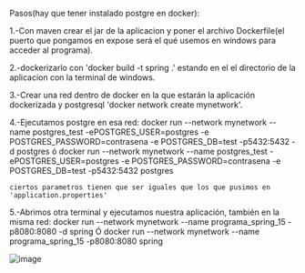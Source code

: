 Pasos(hay que tener instalado postgre en docker):

1.-Con maven crear el jar de la aplicacion y poner el archivo Dockerfile(el puerto que 
	pongamos en expose será el qué usemos en windows para acceder al programa).

2.-dockerizarlo con 'docker build -t spring .' estando en el el directorio
	de la aplicacion con la terminal de windows.

3.-Crear una red dentro de docker en la que estarán la aplicación dockerizada y postgresql
	'docker network create mynetwork'.

4.-Ejecutamos postgre en esa red: 
	docker run --network mynetwork --name postgres_test -ePOSTGRES_USER=postgres -e POSTGRES_PASSWORD=contrasena -e POSTGRES_DB=test -p5432:5432 -d postgres
	ó
	docker run --network mynetwork --name postgres_test -ePOSTGRES_USER=postgres -e POSTGRES_PASSWORD=contrasena -e POSTGRES_DB=test -p5432:5432 postgres

	ciertos parametros tienen que ser iguales que los que pusimos en 
	'application.properties'

5.-Abrimos otra terminal y ejecutamos nuestra aplicación, también en la misma red:
	docker run --network mynetwork --name programa_spring_15 -p8080:8080 -d spring
	Ó
	docker run --network mynetwork --name programa_spring_15 -p8080:8080 spring
	
	
	
	
![image](https://user-images.githubusercontent.com/89456856/148206606-f2707d2a-2b19-4b5f-8c97-3b735eba87c5.png)

